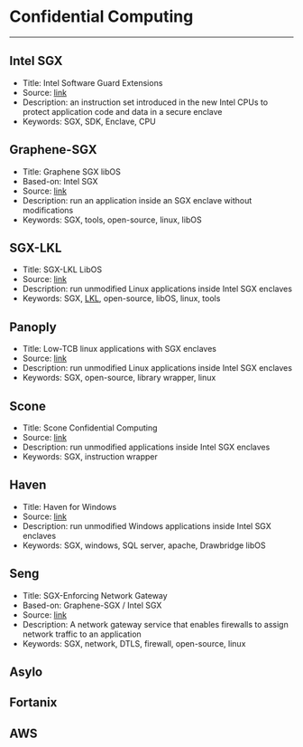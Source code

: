 # Confidential Computing

---

## Intel SGX

- Title: Intel Software Guard Extensions
- Source: [link](https://software.intel.com/content/www/us/en/develop/topics/software-guard-extensions.html)
- Description: an instruction set introduced in the new Intel CPUs to protect application code and data in a secure enclave
- Keywords: SGX, SDK, Enclave, CPU

## Graphene-SGX

- Title: Graphene SGX libOS
- Based-on: Intel SGX
- Source: [link](https://www.usenix.org/conference/atc17/technical-sessions/presentation/tsai)
- Description: run an application inside an SGX enclave without modifications
- Keywords: SGX, tools, open-source, linux, libOS

## SGX-LKL

- Title: SGX-LKL LibOS
- Source: [link](https://github.com/lsds/sgx-lkl)
- Description: run unmodified Linux applications inside Intel SGX enclaves
- Keywords: SGX, [LKL](https://github.com/lkl/linux), open-source, libOS, linux, tools

## Panoply

- Title: Low-TCB linux applications with SGX enclaves
- Source: [link](https://www.ndss-symposium.org/ndss2017/ndss-2017-programme/panoply-low-tcb-linux-applications-sgx-enclaves/)
- Description: run unmodified Linux applications inside Intel SGX enclaves
- Keywords: SGX, open-source, library wrapper, linux

## Scone

- Title: Scone Confidential Computing
- Source: [link](https://sconedocs.github.io/)
- Description: run unmodified applications inside Intel SGX enclaves
- Keywords: SGX, instruction wrapper

## Haven

- Title: Haven for Windows
- Source: [link](https://www.usenix.org/system/files/conference/osdi14/osdi14-paper-baumann.pdf)
- Description: run unmodified Windows applications inside Intel SGX enclaves
- Keywords: SGX, windows, SQL server, apache, Drawbridge libOS

## Seng

- Title: SGX-Enforcing Network Gateway
- Based-on: Graphene-SGX / Intel SGX
- Source: [link](https://www.usenix.org/conference/usenixsecurity20/presentation/schwarz)
- Description: A network gateway service that enables firewalls to assign network traffic to an application
- Keywords: SGX, network, DTLS, firewall, open-source, linux

## Asylo

## Fortanix

## AWS
